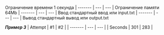 Ограничение времени	1 секунда
| ------- | --- | --- |
Ограничение памяти	64Mb
| ------- | --- | --- |
Ввод	стандартный ввод или input.txt
| ------- | --- | --- |
Вывод	стандартный вывод или output.txt


***Пример 3***
| Attempt | #1  | #2  |
| ------- | --- | --- |
| Seconds | 301 | 283 |

